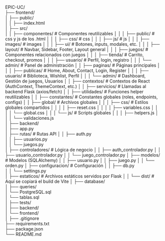 EPIC-UC/                          
├── frontend/                     
│   ├── public/                   
│   │   ├── index.html                    
│   ├── src/                      
│   │   ├── componentes/          # Componentes reutilizables
│   │   │   ├── public/           # css y js de los .html
│   │   │       ├── css/          # css
│   │   │       ├── js/           # js
│   │   │       ├── images/       # images
│   │   │   ├── ui/               # Botones, inputs, modales, etc.
│   │   │   ├── layout/           # Navbar, Sidebar, Footer, Layout general
│   │   │   ├── juegos/           # Componentes relacionados con juegos
│   │   │   ├── tienda/           # Carrito, checkout, promos
│   │   │   ├── usuario/          # Perfil, login, registro
│   │   │   └── admin/            # Panel de administración
│   │   ├── paginas/              # Páginas principales
│   │   │   ├── publicas/         # Home, About, Contact, Login, Register
│   │   │   ├── usuario/          # Biblioteca, Wishlist, Perfil
│   │   │   └── admin/            # Dashboard, Gestión de juegos, Usuarios
│   │   ├── contextos/            # Contextos de React (AuthContext, ThemeContext, etc.)
│   │   ├── servicios/            # Llamadas al backend Flask (axios/fetch)
│   │   ├── utilidades/           # Funciones helper reutilizables
│   │   ├── constantes/           # Constantes globales (roles, endpoints, configs)
│   │   ├── global/               # Archivos globales
│   │   │   ├── css/              # Estilos globales compartidos
│   │   │   │   ├── reset.css
│   │   │   │   ├── variables.css
│   │   │   │   └── global.css
│   │   │   └── js/               # Scripts globales
│   │   │       ├── helpers.js
│   │   │       └── validaciones.js            
│
├── backend/                      
│   ├── app.py                    
│   ├── rutas/                    # Rutas API
│   │   ├── auth.py               
│   │   ├── usuarios.py           
│   │   └── juegos.py             
│   ├── controladores/            # Lógica de negocio
│   │   ├── auth_controlador.py
│   │   ├── usuario_controlador.py
│   │   └── juego_controlador.py
│   ├── modelos/                  # Modelos (SQLAlchemy)
│   │   ├── usuario.py
│   │   ├── juego.py
│   │   └── orden.py
│   ├── configuracion/            # Configuración
│   │   ├── db.py                 
│   │   └── settings.py           
│   ├── estaticos/                # Archivos estáticos servidos por Flask
│   │   └── dist/                 # Aquí se copiará el build de Vite
│
├── database/                     
│   ├── queries/                  
│   └── PostgreSQL.sql    
│   └── tablas.sql             
│
├── tests/                        
│   ├── backend/                  
│   └── frontend/                 
│
├── .gitignore                    
├── requirements.txt              
├── package.json                  
└── README.md                     
